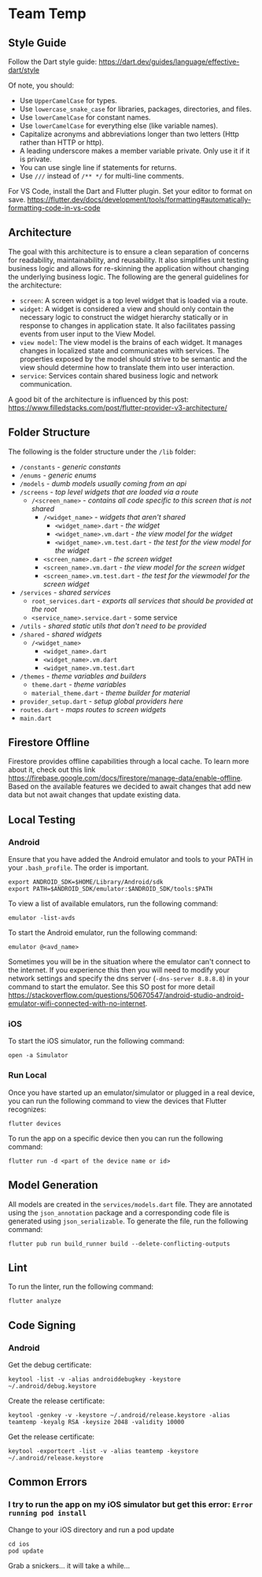 # Team Temp

## Style Guide

Follow the Dart style guide: https://dart.dev/guides/language/effective-dart/style

Of note, you should:

- Use `UpperCamelCase` for types.
- Use `lowercase_snake_case` for libraries, packages, directories, and files.
- Use `lowerCamelCase` for constant names.
- Use `lowerCamelCase` for everything else (like variable names).
- Capitalize acronyms and abbreviations longer than two letters (Http rather than HTTP or http).
- A leading underscore makes a member variable private. Only use it if it is private.
- You can use single line if statements for returns.
- Use `///` instead of `/** */` for multi-line comments.

For VS Code, install the Dart and Flutter plugin. Set your editor to format on save. https://flutter.dev/docs/development/tools/formatting#automatically-formatting-code-in-vs-code

## Architecture

The goal with this architecture is to ensure a clean separation of concerns for readability, maintainability, and reusability. It also simplifies unit testing business logic and allows for re-skinning the application without changing the underlying business logic. The following are the general guidelines for the architecture:

- `screen`: A screen widget is a top level widget that is loaded via a route.
- `widget`: A widget is considered a view and should only contain the necessary logic to construct the widget hierarchy statically or in response to changes in application state. It also facilitates passing events from user input to the View Model.
- `view model`: The view model is the brains of each widget. It manages changes in localized state and communicates with services. The properties exposed by the model should strive to be semantic and the view should determine how to translate them into user interaction.
- `service`: Services contain shared business logic and network communication.

A good bit of the architecture is influenced by this post: https://www.filledstacks.com/post/flutter-provider-v3-architecture/

## Folder Structure

The following is the folder structure under the `/lib` folder:

- `/constants` - _generic constants_
- `/enums` - _generic enums_
- `/models` - _dumb models usually coming from an api_
- `/screens` - _top level widgets that are loaded via a route_
  - `/<screen_name>` - _contains all code specific to this screen that is not shared_
    - `/<widget_name>` - _widgets that aren't shared_
      - `<widget_name>.dart` - _the widget_
      - `<widget_name>.vm.dart` - _the view model for the widget_
      - `<widget_name>.vm.test.dart` - _the test for the view model for the widget_
    - `<screen_name>.dart` - _the screen widget_
    - `<screen_name>.vm.dart` - _the view model for the screen widget_
    - `<screen_name>.vm.test.dart` - _the test for the viewmodel for the screen widget_
- `/services` - _shared services_
  - `root_services.dart` - _exports all services that should be provided at the root_
  - `<service_name>.service.dart` - some service
- `/utils` - _shared static utils that don't need to be provided_
- `/shared` - _shared widgets_
  - `/<widget_name>`
    - `<widget_name>.dart`
    - `<widget_name>.vm.dart`
    - `<widget_name>.vm.test.dart`
- `/themes` - _theme variables and builders_
  - `theme.dart` - _theme variables_
  - `material_theme.dart` - _theme builder for material_
- `provider_setup.dart` - _setup global providers here_
- `routes.dart` - _maps routes to screen widgets_
- `main.dart`

## Firestore Offline

Firestore provides offline capabilities through a local cache. To learn more about it, check out this link https://firebase.google.com/docs/firestore/manage-data/enable-offline. Based on the available features we decided to await changes that add new data but not await changes that update existing data.

## Local Testing

### Android

Ensure that you have added the Android emulator and tools to your PATH in your `.bash_profile`. The order is important.

```
export ANDROID_SDK=$HOME/Library/Android/sdk
export PATH=$ANDROID_SDK/emulator:$ANDROID_SDK/tools:$PATH
```

To view a list of available emulators, run the following command:

```
emulator -list-avds
```

To start the Android emulator, run the following command:

```
emulator @<avd_name>
```

Sometimes you will be in the situation where the emulator can't connect to the internet. If you experience this then you will need to modify your network settings and specify the dns server (`-dns-server 8.8.8.8`) in your command to start the emulator. See this SO post for more detail https://stackoverflow.com/questions/50670547/android-studio-android-emulator-wifi-connected-with-no-internet.

### iOS

To start the iOS simulator, run the following command:

```
open -a Simulator
```

### Run Local

Once you have started up an emulator/simulator or plugged in a real device, you can run the following command to view the devices that Flutter recognizes:

```
flutter devices
```

To run the app on a specific device then you can run the following command:

```
flutter run -d <part of the device name or id>
```

## Model Generation

All models are created in the `services/models.dart` file. They are annotated using the `json_annotation` package and a corresponding code file is generated using `json_serializable`. To generate the file, run the following command:

```
flutter pub run build_runner build --delete-conflicting-outputs
```

## Lint

To run the linter, run the following command:

```
flutter analyze
```

## Code Signing

### Android

Get the debug certificate:

```
keytool -list -v -alias androiddebugkey -keystore ~/.android/debug.keystore
```

Create the release certificate:

```
keytool -genkey -v -keystore ~/.android/release.keystore -alias teamtemp -keyalg RSA -keysize 2048 -validity 10000
```

Get the release certificate:

```
keytool -exportcert -list -v -alias teamtemp -keystore ~/.android/release.keystore
```

## Common Errors

### I try to run the app on my iOS simulator but get this error: `Error running pod install`

Change to your iOS directory and run a pod update

```
cd ios
pod update
```

Grab a snickers... it will take a while...
